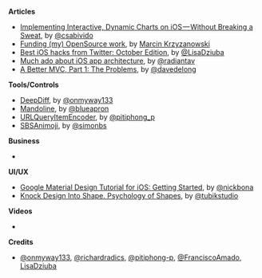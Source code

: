 **Articles**

* [Implementing Interactive, Dynamic Charts on iOS — Without Breaking a Sweat](https://medium.com/supercharges-mobile-product-guide/implementing-interactive-dynamic-charts-on-ios-without-breaking-a-sweat-15367e4b18f3), by [@csabivido](https://twitter.com/csabivido)
* [Funding (my) OpenSource work](https://medium.com/@krzyzanowskim/funding-my-opensource-work-abcf1bbf2e57), by [Marcin Krzyzanowski](https://twitter.com/krzyzanowskim)
* [Best iOS hacks from Twitter: October Edition](https://medium.com/flawless-app-stories/best-ios-hacks-from-twitter-october-edition-ce253347f88a), by [@LisaDziuba](https://twitter.com/lisadziuba)
* [Much ado about iOS app architecture](http://aplus.rs/2017/much-ado-about-ios-app-architecture/), by [@radiantav](https://twitter.com/radiantav)
* [A Better MVC, Part 1: The Problems](https://davedelong.com/blog/2017/11/06/a-better-mvc-part-1-the-problems/), by [@davedelong](https://twitter.com/davedelong)

**Tools/Controls**

* [DeepDiff](https://github.com/onmyway133/DeepDiff), by [@onmyway133](https://github.com/onmyway133)
* [Mandoline](https://github.com/blueapron/Mandoline), by [@blueapron](https://github.com/blueapron)
* [URLQueryItemEncoder](https://github.com/pitiphong-p/URLQueryItemEncoder), by [@pitiphong_p](https://twitter.com/pitiphong_p)
* [SBSAnimoji](https://github.com/simonbs/SBSAnimoji), by [@simonbs](https://twitter.com/simonbs)

**Business**

* 

**UI/UX**

* [Google Material Design Tutorial for iOS: Getting Started](https://www.raywenderlich.com/170353/introduction-google-material-design-ios), by [@nickbona](https://twitter.com/nickbona)
* [Knock Design Into Shape. Psychology of Shapes](https://tubikstudio.com/knock-design-into-shape-psychology-of-shapes/), by [@tubikstudio](https://twitter.com/tubikstudio)

**Videos**

* 

**Credits**

* [@onmyway133](https://github.com/onmyway133), [@richardradics](https://github.com/richardradics), [@pitiphong-p](https://github.com/pitiphong-p), [@FranciscoAmado](https://github.com/FranciscoAmado), [LisaDziuba](https://github.com/lisadziuba)
